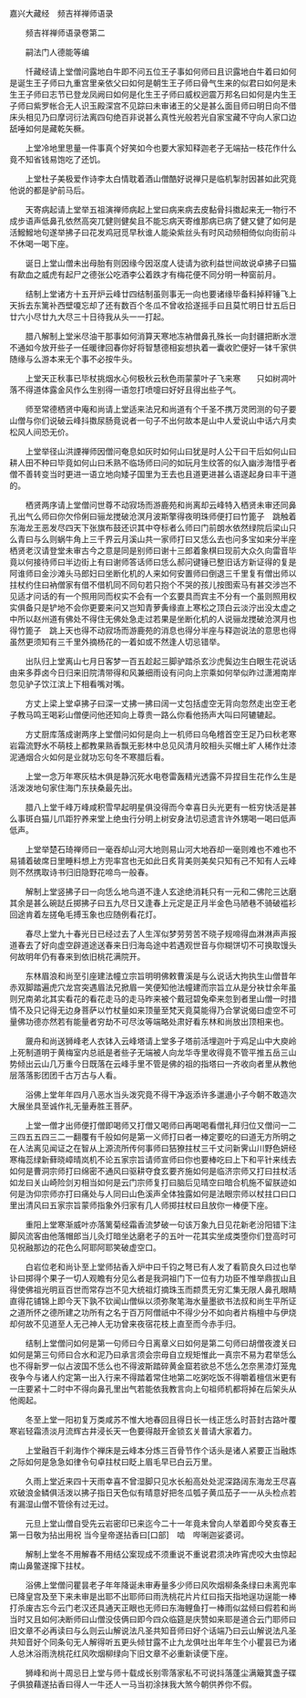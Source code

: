 <!-- { "loadSidebar": true } -->
嘉兴大藏经　频吉祥禅师语录


　　频吉祥禅师语录卷第二

　　嗣法门人德能等编

　　忏藏经请上堂僧问露地白牛即不问五位王子事如何师曰且识露地白牛着曰如何是诞生王子师曰九重宫里亲依父曰如何是朝生王子师曰骨气生来的似君曰如何是未生王子师曰志节已登龙凤阙曰如何是化生王子师曰威权迥震万邦名曰如何是内生王子师曰紫罗帐合无人识玉殿深宫不见踪曰未审诸王的父是甚么面目师曰明日向不借床头相见乃曰摩诃衍法离四句绝百非说甚么真性光般若光自家宝藏不守向人家口边舐唾如何是藏乾矢橛。

　　上堂冷地里思量一件事真个好笑如今也要大家知释迦老子无端拈一枝花作什么竟不知省钱易饱吃了还饥。

　　上堂杜子美极爱作诗李太白情耽着酒山僧酷好说禅只是临机掣肘因甚如此究竟他说的都是驴前马后。

　　天寄病起请上堂举五祖演禅师病起上堂曰病来病去皮黏骨抖擞起来无一物行不成步语声低鼻孔依然高突兀健则健矣且不能忘病天寄维那病已病了健又健了如何是活鱍鱍地句遂举拂子曰花发鸡冠觅早秋谁人能染紫丝头有时风动频相倚似向街前斗不休喝一喝下座。

　　诞日上堂山僧未出母胎有则因缘今因沤度人徒请为欲利益世间故说卓拂子曰猫有歃血之威虎有起尸之德张公吃酒李公着跌才有梅花便不同分明一种窗前月。

　　结制上堂诸方十五开炉云峰廿四结制虽则事无一向也要诸缘毕备料掉秤锤飞上天拆去东篱补西壁嗄忘却了还有数百个冬瓜不曾收拾遂摇手曰且莫忙明日廿五后日廿六小尽廿九大尽三十日待我从头一一打起。

　　腊八解制上堂米尽油干那事如何消算天寒地冻衲僧鼻孔殊长一向封疆把断水泄不通如今放开些子一任暖律回春你好将智慧德相妄想执着一囊收贮便好一钵千家供随缘与么游本来无个事不必按牛头。

　　上堂天正秋事已毕杖挑烟水心何极秋云秋色雨蒙蒙叶子飞来寒　　只如树凋叶落不得道体露金风作么生别得一语忽打喷嚏曰好好且得出些子气。

　　师至常德栖贤中庵和尚请上堂适来法兄和尚道有个千圣不携万灵罔测的句子要山僧与你们说破云峰抖擞尿肠竟说者一句子不出何故本是山中人爱说山中话六月卖松风人间恐无价。

　　上堂举径山洪諲禅师因僧问奄息如灰时如何山曰犹是时人公干曰干后如何山曰耕人田不种曰毕竟如何山曰禾熟不临场师曰问的如玩月生纹答的似入幽涉海惜乎者僧不善转变当时更进一语立地向矮子国里为王去也且道更进甚么语遂起身曰丰干道的。

　　栖贤两序请上堂僧问世尊不动寂场而游鹿苑和尚离却云峰特入栖贤未审还同鼻孔出气么师曰你欠伶俐曰骊龙搅破沧溟月波斯擎得夜明珠师便打曰竹篦子　跳触着东海龙王恶发尽四天下张旗布鼓还识其中夺标者么师曰门前朗水依然绿院后梁山只么青曰与么则蜗牛角上三千界云月溪山共一家师打曰又恁么去也问多宝如来分半座栖贤老汉请登堂未审古今之意是同是别师曰谢十三郎着象棋曰现前大众久向雷音毕竟以何接待师曰半边街上有曰谢师答话师曰恁么郝问键锤已整旧话方新证得的复是阿谁师曰金沙滩头马郎妇曰坐断化机的人来如何安置师曰倒退三千里复有僧出师以拄杖约住曰衲僧家有借不借机同不同句若只抱个不哭的孩儿按图索马有甚交涉岂不见适才问话的有一个照用同而权实不会有一个玄要具而宾主不分有一个虽则照用权实俱备只是铲地不会你更要来问又岂知青萝夤缘直上寒松之顶白云淡泞出没太虚之中所以赵州道有佛处不得住无佛处急走过若果是坐断化机的人说骊龙搅破沧溟月也得竹篦子　跳上天也得不动寂场而游鹿苑的消息也得分半座与释迦说法的意思也得虽然更须知有三千里外摘杨花的一着如或不然逢人切忌错举。

　　出队归上堂离山七月日客梦一百五趁起三脚驴踏杀玄沙虎鬓边生白眼生花说话由来多莽卤今日归来旧院清带得和风兼细雨设有问向上宗乘如何举似昨过潇湘南岸忽见驴子饮江滨上下相看嘴对嘴。

　　方丈上梁上堂卓拂子曰深一丈拂一拂曰阔一丈包括虚空无背向忽然走出空王老子教马鸣王喝彩山僧便问他还知向上尊贵一路么你看他扬声大叫曰阿辘辘起。

　　方丈厨库落成谢两序上堂僧问如何是向上一机师曰乌龟稽首空王足乃曰秋老寒岩霜流野水不萌枝上都教果熟香飘无影林中总见风清月皎相头买帽土旷人稀作灶漆泥通烟合火如何是业就功忘句冬不寒腊后看。

　　上堂一念万年寒灰枯木俱是静沉死水电卷雷轰精光透露不异捏目生花作么生是活泼泼地句家住海门东扶桑最先出。

　　腊八上堂千峰万峰咸积雪早起明星俱没得而今幸喜日头光更有一桩穷快活是甚么事斑白猫儿爪距狞养来堂上绝虫行分明上树安身法切忌遗言许外甥喝一喝曰低声低声。

　　上堂举楚石琦禅师曰一毫吞却山河大地则易山河大地吞却一毫则难也不难也不易铺着破席日里睡料想上方兜率宫也无如此日炙背美则美矣只知有己不知有人云峰则不然携取诗书归旧隐野花啼鸟一般春。

　　解制上堂竖拂子曰一向恁么地鸟道不逢人玄途绝消耗只有一元和二佛陀三达磨其余是甚么碗跶丘掷拂子曰五九尽日又逢春上元定是正月半金色马陋巷不骑破褴衫回途肯着左搓龟毛搏玉象也应随例看花灯。

　　春尽上堂九十春光日已经过去了人生浑似梦劳劳苦不晓子规啼得血淋淋声声报道春去了好向虚空辟道途送春来日归海岛途中若遇观世音与你糊饼切不可换取馒头何故明年仍有春来到依旧桃花满院开。

　　东林眉浪和尚至引座建法幢立宗旨明明佛敕曹溪是与么说话大拘执生山僧昔年赤双脚踏遍虎穴龙宫突遇眉法兄掀眉一笑便知他法幢建而宗旨立从是分袂廿余年虽则兄南弟北其实看花的看花走马的走马昨来被个戴冠碧兔牵来忽到者里山僧一时措情不及只记得无边身菩萨以竹杖量如来顶量至梵天竟莫能得乃合掌说偈曰虚空不可量佛功德亦然若有能量者穷劫不可尽汝等端略处肃好看东林和尚放出顶相来也。

　　奯舟和尚送狮峰老人衣钵入云峰塔请上堂多子塔前活埋迦叶于鸡足山中大庾岭上死制道明于黄梅室内总祇是者些子无端被人向龙华寺里收得竟不管平推五岳三山势倾出云山几万重今日既落在云峰手里不管是佛的祖的指塔曰一齐收向者里从教他层落落影团团千古万古与人看。

　　浴佛上堂年年四月八恶水当头泼究竟不得干净返添许多邋遢小子今朝不敢造次大展坐具至诚作礼无量寿胜王菩萨。

　　上堂一僧才出师便打僧即喝师又打僧又喝师曰再喝喝看僧礼拜归位又僧问一二三四五五四三二一翻覆有千般如何是第一义师打曰者一棒定要吃的曰道无方所明之在人法离见闻证之在智从上源流所传何事师曰狤獠拄杖三千丈问新霁山川野色妍经寒梅蕊绿新藓晓嶂晴岚机不论五家宗旨请师宣师曰你也要棒吃曰上下和平针来线去如何是曹洞宗师打曰绵密不通风曰驱耕夺食玄要齐施如何是临济宗师又打曰拄杖活如龙曰关山崎险剑刃相当如何是云门宗师复打曰脑后见晴空曰暗合机施不留朕迹如何是沩仰宗师亦打曰痛处与人同曰山色溪声全体独露如何是法眼宗师以杖拄口曰口里出清风曰五家宗旨蒙师指象外归家有几人师掷拄杖曰且放你一棒便下座。

　　重阳上堂寒渐威叶亦落篱菊经霜香流梦破一句该万象九日见花新老汾阳错下注脚风流客由他落帽郎当儿灸灯暗坐达磨老子的五叶一花其实坐成类堕你们登高时可见祝融那边的花色么阿耶阿耶笑破虚空口。

　　白岩位老和尚讣至上堂师拈香入炉中曰千钧之弩已有人发了看箭良久曰过也举讣曰掷得个果子一切人观瞻有分见么者是我洞祖门下一位有力功臣不惟举鼎拔山且得使佛祖光明亘百世而常存岂不见大统祖灯摘珠玉而颣贯无穷汇集无限人鼻孔眼睛直得花铺锦上即今天下孰不钦闻山僧纵以须弥聚笔海水量墨欲书法叔和尚生平所证之道所怀之德所建之功所有之名于百万阿僧祇中不得少分不如向者片栴檀中与伊烧却何故不见道至人无己神人无功曾来夜宿花枝上直至而今赤手归。

　　结制上堂僧问如何是第一句师曰今日离章义曰如何是第二句师曰胡僧夜渡关曰如何是第三句师曰合水和泥乃曰承言须会宗毋自立规矩惟此一真宗不易为君举恁么也不得新罗一似占波国不恁么也不得波斯踏碎黄金窟若欲总不恁么怎奈黑漆灯笼鬼夜争今与诸人约定第一出入行来不得踏着常住地第二吃粥吃饭不得嚼着檀信米更有一庄要紧十二时中不得向鼻孔里出气若能依我教言向上句祖师机都将掉在后架头从他阁起。

　　冬至上堂一阳初复万类咸苏不惟大地春回且得日长一线正恁么时苔封古路叶覆寒岩轻霜渍淡月流辉古井浸长天一色要得敲开金锁玄关普请大家着力。

　　上堂融百千刹海作个禅床是云峰本分炼三百骨节作个话头是诸人紧要正当融炼之际如何是急急如律令句卓拄杖曰眨上眉毛早已白云万里。

　　久雨上堂近来四十天雨幸喜不曾湿脚只见水长船高处处泥深路阔东海龙王尽喜欢破浪金鳞俱活泼以拂子指日天色似有晴意好把冬瓜瓠子黄瓜茄子一一从头检点若有漏湿山僧不管俆有过无过。

　　元旦上堂山僧自受先云岩密印已来迄今二十一年竟未曾向人举着即今癸亥春王第一日敬为拈出用祝
当今皇帝遂拈香曰[口部]　啮　哔唎迦娑婆诃。

　　解制上堂冬不用解春不用结公案现成不须重说不重说君须决昨宵虎咬大虫惊起南山鼻鳖遂撺下拄杖。

　　浴佛上堂僧问瞿昙老子年年降诞未审寿量多少师曰风吹烟柳条条绿曰未离兜率已降皇宫及至下来未审是出耶不出耶师曰雨洗桃花片片红曰指天指地逞功逞能一棒打杀废古忘今云门老汉还具通天正眼也无师曰东海鲤鱼打一棒雨似盆倾曰假若和尚当时又且如何决断师曰山僧没伎俩曰即今四众临筵是庆赞如来耶是道合云门耶师曰旧文章不必再读曰与么则云山解说法凡圣共知音师曰好个话端乃曰云山解说法凡圣共知音好个同条句无人解得听五更头倾甘露不止九龙俱吐出年年生个小瞿昙已为诸人总沐浴雨洗桃花红风吹烟柳绿向下旧文章不必重新读便下座。

　　狮峰和尚十周忌日上堂与师十载成长别零落家私不可说抖落蓬尘满簸箕盏子碟子俱狼藉遂拈香曰得人一牛还人一马当初涂抹我大煞今朝供养你不假。

